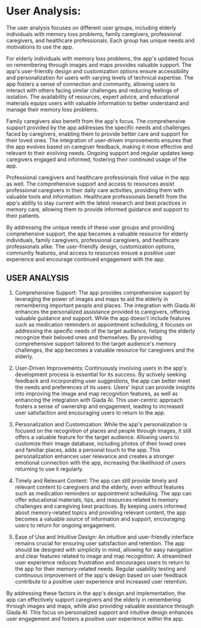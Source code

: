 # User Analysis:

The user analysis focuses on different user groups, including elderly individuals with memory loss problems, family caregivers, professional caregivers, and healthcare professionals. Each group has unique needs and motivations to use the app.

For elderly individuals with memory loss problems, the app's updated focus on remembering through images and maps provides valuable support. The app's user-friendly design and customization options ensure accessibility and personalization for users with varying levels of technical expertise. The app fosters a sense of connection and community, allowing users to interact with others facing similar challenges and reducing feelings of isolation. The availability of resources, expert advice, and educational materials equips users with valuable information to better understand and manage their memory loss problems.

Family caregivers also benefit from the app's focus. The comprehensive support provided by the app addresses the specific needs and challenges faced by caregivers, enabling them to provide better care and support for their loved ones. The integration of user-driven improvements ensures that the app evolves based on caregiver feedback, making it more effective and relevant to their evolving needs. Ongoing support and regular updates keep caregivers engaged and informed, fostering their continued usage of the app.

Professional caregivers and healthcare professionals find value in the app as well. The comprehensive support and access to resources assist professional caregivers in their daily care activities, providing them with valuable tools and information. Healthcare professionals benefit from the app's ability to stay current with the latest research and best practices in memory care, allowing them to provide informed guidance and support to their patients.

By addressing the unique needs of these user groups and providing comprehensive support, the app becomes a valuable resource for elderly individuals, family caregivers, professional caregivers, and healthcare professionals alike. The user-friendly design, customization options, community features, and access to resources ensure a positive user experience and encourage continued engagement with the app.

## USER ANALYSIS

1. Comprehensive Support:
The app provides comprehensive support by leveraging the power of images and maps to aid the elderly in remembering important people and places. The integration with Giada AI enhances the personalized assistance provided to caregivers, offering valuable guidance and support. While the app doesn't include features such as medication reminders or appointment scheduling, it focuses on addressing the specific needs of the target audience, helping the elderly recognize their beloved ones and themselves. By providing comprehensive support tailored to the target audience's memory challenges, the app becomes a valuable resource for caregivers and the elderly.

2. User-Driven Improvements:
Continuously involving users in the app's development process is essential for its success. By actively seeking feedback and incorporating user suggestions, the app can better meet the needs and preferences of its users. Users' input can provide insights into improving the image and map recognition features, as well as enhancing the integration with Giada AI. This user-centric approach fosters a sense of ownership and engagement, leading to increased user satisfaction and encouraging users to return to the app.

3. Personalization and Customization:
While the app's personalization is focused on the recognition of places and people through images, it still offers a valuable feature for the target audience. Allowing users to customize their image database, including photos of their loved ones and familiar places, adds a personal touch to the app. This personalization enhances user relevance and creates a stronger emotional connection with the app, increasing the likelihood of users returning to use it regularly.

4. Timely and Relevant Content:
The app can still provide timely and relevant content to caregivers and the elderly, even without features such as medication reminders or appointment scheduling. The app can offer educational materials, tips, and resources related to memory challenges and caregiving best practices. By keeping users informed about memory-related topics and providing relevant content, the app becomes a valuable source of information and support, encouraging users to return for ongoing engagement.

5. Ease of Use and Intuitive Design:
An intuitive and user-friendly interface remains crucial for ensuring user satisfaction and retention. The app should be designed with simplicity in mind, allowing for easy navigation and clear features related to image and map recognition. A streamlined user experience reduces frustration and encourages users to return to the app for their memory-related needs. Regular usability testing and continuous improvement of the app's design based on user feedback contribute to a positive user experience and increased user retention.

By addressing these factors in the app's design and implementation, the app can effectively support caregivers and the elderly in remembering through images and maps, while also providing valuable assistance through Giada AI. This focus on personalized support and intuitive design enhances user engagement and fosters a positive user experience within the app.
